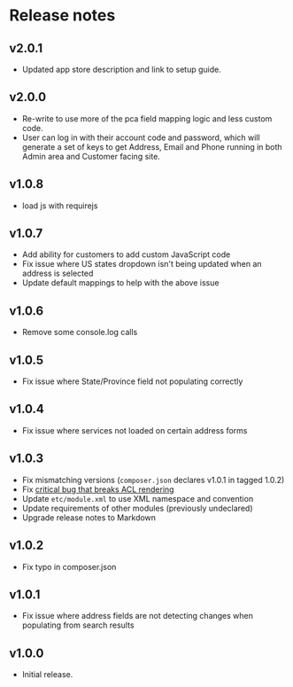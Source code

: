 # Release notes

## v2.0.1

- Updated app store description and link to setup guide.

## v2.0.0

- Re-write to use more of the pca field mapping logic and less custom code.
- User can log in with their account code and password, which will generate a set 
  of keys to get Address, Email and Phone running in both Admin area and Customer facing site.

## v1.0.8

- load js with requirejs

## v1.0.7

- Add ability for customers to add custom JavaScript code
- Fix issue where US states dropdown isn't being updated when an address is selected
- Update default mappings to help with the above issue 

## v1.0.6

- Remove some console.log calls

## v1.0.5

- Fix issue where State/Province field not populating correctly

## v1.0.4

- Fix issue where services not loaded on certain address forms

## v1.0.3

- Fix mismatching versions (`composer.json` declares v1.0.1 in tagged 1.0.2)
- Fix [critical bug that breaks ACL rendering](https://github.com/magento/magento2/pull/4396)
- Update `etc/module.xml` to use XML namespace and convention
- Update requirements of other modules (previously undeclared)
- Upgrade release notes to Markdown

## v1.0.2

- Fix typo in composer.json

## v1.0.1

- Fix issue where address fields are not detecting changes when populating from search results

## v1.0.0

- Initial release.
